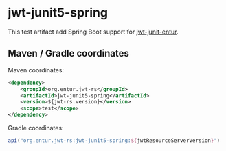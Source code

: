 # jwt-junit5-spring
This test artifact add Spring Boot support for [jwt-junit-entur](../jwt-junit5-core). 

## Maven / Gradle coordinates

Maven coordinates:

```xml
<dependency>
    <groupId>org.entur.jwt-rs</groupId>
    <artifactId>jwt-junit5-spring</artifactId>
    <version>${jwt-rs.version}</version>
    <scope>test</scope>
</dependency>
```

Gradle coordinates:

```groovy
api("org.entur.jwt-rs:jwt-junit5-spring:${jwtResourceServerVersion}")
```
